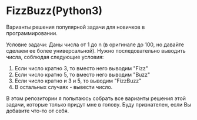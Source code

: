 # FizzBuzz(Python3)
Варианты решения популярной задачи для новичков в программировании.

Условие задачи:
Даны числа от 1 до n (в оригинале до 100, но давайте сделаем ее более универсальной). Нужно последовательно выводить числа, соблюдая следующие условия:
  1. Если число кратно 3, то вместо него выводим "Fizz"
  2. Если число кратно 5, то вместо него выводим "Buzz"
  3. Если число кратно и 3 и 5, то выводим "FizzBuzz"
  4. В остальных случаях - вывести число.

В этом репозитории я попытаюсь собрать все варианты решения этой задачи, которые только придут мне в голову.
Буду признателен, если Вы добавите что-то от себя.

